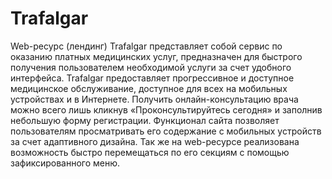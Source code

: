 # Trafalgar

Web-ресурс (лендинг) Trafalgar представляет собой сервиc по оказанию платных медицинских услуг, предназначен для быстрого получения пользователем необходимой услуги за счет удобного интерфейса. Trafalgar предоставляет прогрессивное и доступное медицинское обслуживание, доступное для всех на мобильных устройствах и в Интернете. Получить онлайн-консультацию врача можно всего лишь кликнув «Проконсультируйтесь сегодня» и заполнив небольшую форму регистрации. Функционал сайта позволяет пользователям просматривать его содержание с мобильных устройств за счет адаптивного дизайна. Так же на web-ресурсе реализована возможность быстро перемещаться по его секциям с помощью зафиксированного меню.

